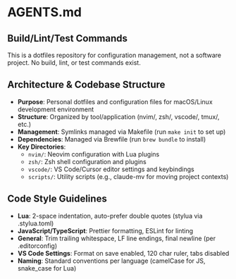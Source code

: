 # AGENTS.md

## Build/Lint/Test Commands
This is a dotfiles repository for configuration management, not a software project. No build, lint, or test commands exist.

## Architecture & Codebase Structure
- **Purpose**: Personal dotfiles and configuration files for macOS/Linux development environment
- **Structure**: Organized by tool/application (nvim/, zsh/, vscode/, tmux/, etc.)
- **Management**: Symlinks managed via Makefile (run `make init` to set up)
- **Dependencies**: Managed via Brewfile (run `brew bundle` to install)
- **Key Directories**:
  - `nvim/`: Neovim configuration with Lua plugins
  - `zsh/`: Zsh shell configuration and plugins
  - `vscode/`: VS Code/Cursor editor settings and keybindings
  - `scripts/`: Utility scripts (e.g., claude-mv for moving project contexts)

## Code Style Guidelines
- **Lua**: 2-space indentation, auto-prefer double quotes (stylua via .stylua.toml)
- **JavaScript/TypeScript**: Prettier formatting, ESLint for linting
- **General**: Trim trailing whitespace, LF line endings, final newline (per .editorconfig)
- **VS Code Settings**: Format on save enabled, 120 char ruler, tabs disabled
- **Naming**: Standard conventions per language (camelCase for JS, snake_case for Lua)
